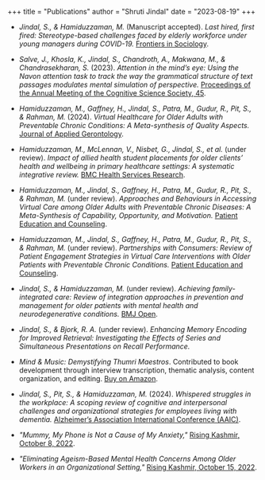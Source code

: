 +++ 
title = "Publications"
author = "Shruti Jindal"
date = "2023-08-19"
+++

- *Jindal, S., & Hamiduzzaman, M.* (Manuscript accepted). *Last hired, first fired: Stereotype-based challenges faced by elderly workforce under young managers during COVID-19.* [Frontiers in Sociology](https://www.frontiersin.org/journals/sociology).

- *Salve, J., Khosla, K., Jindal, S., Chandroth, A., Makwana, M., & Chandrasekharan, S.* (2023). *Attention in the mind’s eye: Using the Navon attention task to track the way the grammatical structure of text passages modulates mental simulation of perspective.* [Proceedings of the Annual Meeting of the Cognitive Science Society, 45](https://escholarship.org/uc/item/0nr1j0jr).

- *Hamiduzzaman, M., Gaffney, H., Jindal, S., Patra, M., Gudur, R., Pit, S., & Rahman, M.* (2024). *Virtual Healthcare for Older Adults with Preventable Chronic Conditions: A Meta-synthesis of Quality Aspects.* [Journal of Applied Gerontology](https://journals.sagepub.com/doi/pdf/10.1177/07334648241296791).

- *Hamiduzzaman, M., McLennan, V., Nisbet, G., Jindal, S., et al.* (under review). *Impact of allied health student placements for older clients’ health and wellbeing in primary healthcare settings: A systematic integrative review.* [BMC Health Services Research](https://bmchealthservres.biomedcentral.com/).

- *Hamiduzzaman, M., Jindal, S., Gaffney, H., Patra, M., Gudur, R., Pit, S., & Rahman, M.* (under review). *Approaches and Behaviours in Accessing Virtual Care among Older Adults with Preventable Chronic Diseases: A Meta-Synthesis of Capability, Opportunity, and Motivation.* [Patient Education and Counseling](https://www.journals.elsevier.com/patient-education-and-counseling).

- *Hamiduzzaman, M., Jindal, S., Gaffney, H., Patra, M., Gudur, R., Pit, S., & Rahman, M.* (under review). *Partnerships with Consumers: Review of Patient Engagement Strategies in Virtual Care Interventions with Older Patients with Preventable Chronic Conditions.* [Patient Education and Counseling](https://www.journals.elsevier.com/patient-education-and-counseling).

- *Jindal, S., & Hamiduzzaman, M.* (under review). *Achieving family-integrated care: Review of integration approaches in prevention and management for older patients with mental health and neurodegenerative conditions.* [BMJ Open](https://bmjopen.bmj.com/).

- *Jindal, S., & Bjork, R. A.* (under review). *Enhancing Memory Encoding for Improved Retrieval: Investigating the Effects of Series and Simultaneous Presentations on Recall Performance.*


- *Mind & Music: Demystifying Thumri Maestros*. Contributed to book development through interview transcription, thematic analysis, content organization, and editing. [Buy on Amazon](https://www.amazon.in/Mind-Music-Demystifying-Thumri-Maestros/dp/939175967X).


- *Jindal, S., Pit, S., & Hamiduzzaman, M.* (2024). *Whispered struggles in the workplace: A scoping review of cognitive and interpersonal challenges and organizational strategies for employees living with dementia.* [Alzheimer’s Association International Conference (AAIC)](https://alz.confex.com/alz/2024/meetingapp.cgi/Paper/85684).

- *"Mummy, My Phone is Not a Cause of My Anxiety,"* [Rising Kashmir, October 8, 2022](http://risingkashmir.com/mummymy-phone-is-not-a-cause-of-my-anxiety-88dbf459-a4cd-4c1a-ae6a-b70071d7e35b).
- *"Eliminating Ageism-Based Mental Health Concerns Among Older Workers in an Organizational Setting,"* [Rising Kashmir, October 15, 2022](http://risingkashmir.com/eliminating-ageism-based-mental-health-concerns-among-older-workers-in-an-organizational-setting-6e7685b3-8d38-4b30-b8e8-974d16b44c37).


